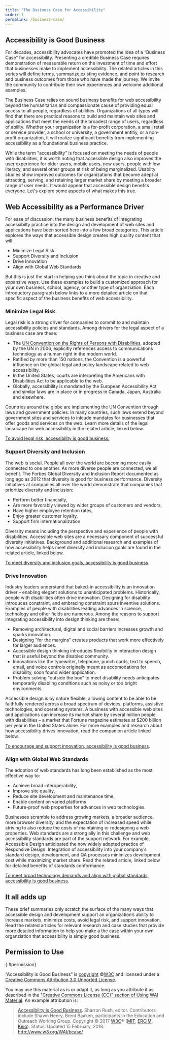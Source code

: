 ```yaml
---
title: "The Business Case for Accessibility"
order: 1
permalink: /business-case/
---
```


## Accessibility is Good Business

For decades, accessibility advocates have promoted the idea of a “Business Case” for accessibility. Presenting a credible Business Case requires demonstration of measurable return on the investment of time and effort that businesses make to implement accessibility. The related articles in this series will define terms, summarize existing evidence, and point to research and business outcomes from those who have made the journey. We invite the community to contribute their own experiences and welcome additional examples. 

The Business Case relies on sound business benefits for web accessibility beyond the humanitarian and compassionate cause of providing equal access to all people, regardless of abilities. Organizations of all types will find that there are practical reasons to build and maintain web sites and applications that meet the needs of the broadest range of users, regardless of ability. Whether your organization is a for-profit corporation, a small retail or service provider, a school or university, a government entitiy, or a non-profit organization, it will realize significant benefits from implementing accessibility as a foundational business practice. 

While the term "accessibility" is focused on meeting the needs of people with disabilities, it is worth noting that accessible design also improves the user experience for older users, mobile users, new users, people with low literacy, and several other groups at risk of being marginalized. Usabilty studies show improved outcomes for organizations that become adept at attracting, serving, and retaining larger market share by meeting a broader range of user needs. It would appear that accessible design benefits everyone. Let's explore some aspects of what makes this true.

## Web Accessibility as a Performance Driver 

For ease of discussion, the many business benefits of integrating accessibilty practice into the design and development of web sites and applications have been sorted here into a few broad categories. This article explores the ways that accessible design creates high quality content that will:
* Minimize Legal Risk
* Support Diversity and Inclusion
* Drive Innovation
* Align with Global Web Standards

But this is just the start in helping you think about the topic in creative and expansive ways. Use these examples to build a customized approach for your own business, school, agency, or other type of organziation. Each introductory paragraph below links to a more detailed article on that specific aspect of the business benefits of web accessibility.  

### Minimize Legal Risk
Legal risk is a strong driver for companies to commit to and maintain accessibility policies and standards. Among drivers for the legal aspect of a business case are these:
* The [UN Convention on the Rights of Persons with Disabilities](http://www.un.org/disabilities/default.asp?navid=12&pid=150), adopted by the UN in 2006, explicitly references access to communications technology as a human right in the modern world. 
* Ratified by more than 150 nations, the Convention is a powerful influence on the global legal and policy landscape related to web accessibility. 
* In the United States, courts are interpreting the Americans with Disabilities Act to be applicable to the web.
* Globally, accessibility is mandated by the European Accessibility Act and similar laws are in place or in progress in Canada, Japan, Australia and elsewhere. 

Countries around the globe are implementing the UN Convention through laws and government policies. In many countries, such laws extend beyond government sites and services to inlcude mandates for businesses that offer goods and services on the web. Learn more details of the legal lansdcape for web accessibility in the related article, linked below.


[To avoid legal risk, accessibility is good business.](https://w3c.github.io/wai-bcase/business-case/legal-risk/)


### Support Diversity and Inclusion
The web is social. People all over the world are becoming more easily connected to one another. As more diverse people are connected, we all benefit. The Forbes Global Diversity and Inclusion Report documented as long ago as 2012 that diversity is good for business performance. Diversity initiatives at companies all over the world demonstrate that companies that prioritize diversity and inclusion:
* Perform better financially,
* Are more favorably viewed by wider groups of customers and vendors,
* Have higher employee retention rates,
* Enjoy greater customer loyalty,
* Support firm internationalization

Diversity means including the perspective and experience of people with disabilities. Accessible web sites are a necessary component of successful diversity initiatives. Background and additional research and examples of how accessibility helps meet diversity and inclusion goals are found in the related article, linked below. 

[To meet diversity and inclusion goals, accessibility is good business](https://w3c.github.io/wai-bcase/business-case/diversity-inclusion/).

### Drive Innovation
Industry leaders understand that baked-in accessibility is an innovation driver – enabling elegant solutions to unanticipated problems. Historically, people with disabilities often drive innovation. Designing for disability introduces constraint, and embracing constraint spurs inventive solutions. Examples of people with disabilities leading advances in science, technology and other fields are numerous. Among the reasons to support integrating accessibility into design thinking are these:
* Removing architectural, digital and social barriers increases growth and sparks innovation.
* Designing "for the margins" creates products that work more effectively for larger audiences.
* Accessible design thinking introduces flexibility in interaction design that is useful beyond the disabled community.
* Innovations like the typewriter, telephone, punch cards, text to speech, email, and voice controls originally meant as accomodations for disability, soon found wider application.
* Problem solving "outside the box" to meet disability needs anticipates temporarily disabling conditions such as noisy or too bright environments.

Accessible design is by nature flexible, allowing content to be able to be faithfully rendered across a broad spectrum of devices, platforms, assistive technologies, and operating systems. A business with accessible web sites and applications can increase its market share by several million people with disabilities – a market that Fortune magazine estimates at $200&nbsp;billion per year in the United States alone. For more examples and research about how accessibility drives innovation, read the companion article linked below.

[To encourage and support innovation, accessibility is good business](https://w3c.github.io/wai-bcase/business-case/drive-innovation/).

### Align with Global Web Standards
The adoption of web standards has long been established as the most effective way to:
* Achieve broad interoperability,
* Improve site quality,
* Reduce site development and maintenance time,
* Enable content on varied platforms
* Future-proof web properties for advances in web technologies.

Businesses scramble to address growing markets, a broader audience, more browser diversity, and the expectation of increased speed while striving to also reduce the costs of maintaining or redesigning a web properties. Web standards are a strong ally in this challenge and web accessibility standards are part of the support network. For example, Accessible Design anticipated the now widely adopted practice of Responsive Design. Integration of accessibility into your company’s standard design, development, and QA processes minimizes development cost while maximizing market share. Read the related article, linked below for detailed benefits of standards conformance. 

[To meet broad technology demands and align with global standards, accessibility is good business](https://w3c.github.io/wai-bcase/business-case/align-with-standards/).

## It all adds up
These brief summaries only scratch the surface of the many ways that accessible design and development support an organization’s ability to increase markets, minimize costs, avoid legal risk, and support innovation. Read the related articles for relevant research and case studies that provide more detailed information to help you make a the case within your own organziation that accessibility is simply good business. 

## Permission to Use
{:#permission}

“Accessibility is Good Business” is [copyright](http://www.w3.org/Consortium/Legal/ipr-notice#Copyright) ©[W3C](http://www.w3.org/) and licensed under a [Creative Commons Attribution 3.0 Unported License](http://creativecommons.org/licenses/by/3.0/).

You may use this material as is or adapt it, as long as you attribute it as described in the ["Creative Commons License (CC)" section of Using WAI Material](http://www.w3.org/WAI/about/usingWAImaterial#cc). An example attribution is:

> [Accessibility is Good Business](http://www.w3.org/WAI/bcase/). Sharron Rush, editor. Contributors include Shawn Henry, Brent Baaken, participants in the Education and Outreach Working Group. Copyright © 2017 [W3C](http://www.w3.org/)®
> ([MIT](http://www.csail.mit.edu/), [ERCIM](http://www.ercim.eu/),
> [Keio](http://www.keio.ac.jp/)). Status: Updated 15 February, 2018.
> <http://www.w3.org/WAI/bcase/>

